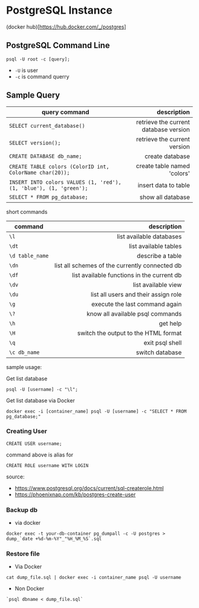 # PostgreSQL Instance

(docker hub)[https://hub.docker.com/_/postgres]

## PostgreSQL Command Line

```
psql -U root -c [query];
```
- `-U` is user 
- `-c` is command querry

## Sample Query

| query command | description |
|---------|------------:|
| `SELECT current_database()` | retrieve the current database version  |
| `SELECT version();` | retrieve the current version |
| `CREATE DATABASE db_name;` | create database |
| `CREATE TABLE colors (ColorID int, ColorName char(20));` | create table named 'colors' |
| `INSERT INTO colors VALUES (1, 'red'), (1, 'blue'), (1, 'green');` | insert data to table | 
| `SELECT * FROM pg_database;` | show all database |

short commands

| command | description |
|---------|------------:|
|`\l` | list available databases |
| `\dt` | list available tables |
| `\d table_name` | describe a table |
| `\dn` | list all schemes of the currently connected db |
| `\df` | list available functions in the current db |
| `\dv` | list available view |
| `\du` | list all users and their assign role |
| `\g` | execute the last command again |
| `\?` | know all available psql commands |
| `\h` | get help |
| `\H` | switch the output to the HTML format | 
| `\q` | exit psql shell | 
| `\c db_name` | switch database |

sample usage:

Get list database

```
psql -U [username] -c "\l";
```

Get list database via Docker

```
docker exec -i [container_name] psql -U [username] -c "SELECT * FROM pg_database;"
```

### Creating User

```
CREATE USER username;
```

command above is alias for

```
CREATE ROLE username WITH LOGIN
```
source:
- https://www.postgresql.org/docs/current/sql-createrole.html
- https://phoenixnap.com/kb/postgres-create-user

### Backup db

- via docker

```
docker exec -t your-db-container pg_dumpall -c -U postgres > dump_`date +%d-%m-%Y"_"%H_%M_%S`.sql
```

### Restore file

- Via Docker

```
cat dump_file.sql | docker exec -i container_name psql -U username

```

- Non Docker

```
`psql dbname < dump_file.sql`
```

